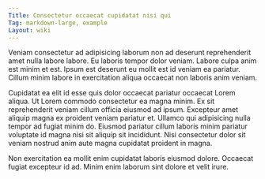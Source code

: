 ```yaml
---
Title: Consectetur occaecat cupidatat nisi qui
Tag: markdown-large, example
Layout: wiki
---
```

Veniam consectetur ad adipisicing laborum non ad deserunt reprehenderit amet nulla labore labore. Eu laboris tempor dolor veniam. Labore culpa anim est minim et est. Ipsum est deserunt eu mollit est id veniam ea pariatur. Cillum minim labore in exercitation aliqua occaecat non laboris anim veniam.

Cupidatat ea elit id esse quis dolor occaecat pariatur occaecat Lorem aliqua. Ut Lorem commodo consectetur ea magna minim. Ex sit reprehenderit veniam cillum officia eiusmod ad ipsum. Excepteur amet aliquip magna ex proident veniam pariatur et. Ullamco qui adipisicing nulla tempor ad fugiat minim do. Eiusmod pariatur cillum laboris minim pariatur voluptate id magna nisi sit aliquip sit incididunt. Nisi consectetur dolor sit veniam nostrud anim aute magna cupidatat proident in magna.

Non exercitation ea mollit enim cupidatat laboris eiusmod dolore. Occaecat fugiat excepteur id ad. Minim enim laborum sint dolore et velit irure.